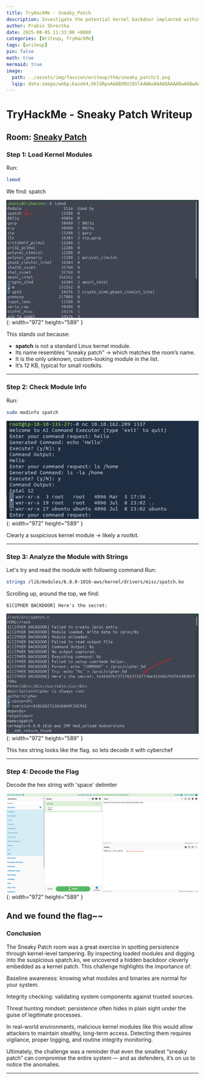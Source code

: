 ```yaml
---
title: TryHackMe - Sneaky_Patch
description: Investigate the potential kernel backdoor implanted within the compromised system.
author: Prabin Shrestha
date: 2025-08-05 11:33:00 +0800
categories: [Writeup, TryHackMe]
tags: [writeup]
pin: false
math: true
mermaid: true
image:
  path: ../assets/img/favicon/writeup/thm/sneaky_patch/1.png
  lqip: data:image/webp;base64,UklGRpoAAABXRUJQVlA4WAoAAAAQAAAADwAABwAAQUxQSDIAAAARL0AmbZurmr57yyIiqE8oiG0bejIYEQTgqiDA9vqnsUSI6H+oAERp2HZ65qP/VIAWAFZQOCBCAAAA8AEAnQEqEAAIAAVAfCWkAALp8sF8rgRgAP7o9FDvMCkMde9PK7euH5M1m6VWoDXf2FkP3BqV0ZYbO6NA/VFIAAAA
---
```


# TryHackMe - Sneaky Patch Writeup

## Room: [Sneaky Patch](https://tryhackme.com/room/hfb1sneakypatch)

### Step 1: Load Kernel Modules
Run:
```bash
lsmod
```
We find: spatch

![Desktop View](../assets/img/favicon/writeup/thm/sneaky_patch/1.png){: width="972" height="589" }

This stands out because:
- **spatch** is not a standard Linux kernel module.
- Its name resembles “sneaky patch” → which matches the room’s name.
- It is the only unknown, custom-looking module in the list.
- It’s 12 KB, typical for small rootkits.

---

### Step 2: Check Module Info
Run:
```bash
sudo modinfo spatch
```

![Desktop View](../assets/img/favicon/writeup/thm/evilgpt/2.png){: width="972" height="589" }

Clearly a suspicious kernel module → likely a rootkit.

---

### Step 3: Analyze the Module with Strings

Let's try and read the module with following command
Run:
```bash
strings /lib/modules/6.8.0-1016-aws/kernel/drivers/misc/spatch.ko
```
Scrolling up, around the top, we find:
```
6[CIPHER BACKDOOR] Here's the secret: 
```

![Desktop View](../assets/img/favicon/writeup/thm/sneaky_patch/3.png){: width="972" height="589" }

This hex string looks like the flag. so lets decode it with cyberchef

---

### Step 4: Decode the Flag

Decode the hex string with 'space' delimiter

![Desktop View](../assets/img/favicon/writeup/thm/sneaky_patch/4.png){: width="972" height="589" }

And we found the flag~~
---

### Conclusion

The Sneaky Patch room was a great exercise in spotting persistence through kernel-level tampering. By inspecting loaded modules and digging into the suspicious spatch.ko, we uncovered a hidden backdoor cleverly embedded as a kernel patch. This challenge highlights the importance of:

Baseline awareness: knowing what modules and binaries are normal for your system.

Integrity checking: validating system components against trusted sources.

Threat hunting mindset: persistence often hides in plain sight under the guise of legitimate processes.

In real-world environments, malicious kernel modules like this would allow attackers to maintain stealthy, long-term access. Detecting them requires vigilance, proper logging, and routine integrity monitoring.

Ultimately, the challenge was a reminder that even the smallest “sneaky patch” can compromise the entire system — and as defenders, it’s on us to notice the anomalies.

---


